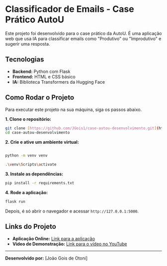 # Classificador de Emails - Case Prático AutoU

Este projeto foi desenvolvido para o case prático da AutoU. É uma aplicação web que usa IA para classificar emails como "Produtivo" ou "Improdutivo" e sugerir uma resposta.

## Tecnologias

-   **Backend:** Python com Flask
-   **Frontend:** HTML e CSS básico
-   **IA:** Biblioteca Transformers da Hugging Face

## Como Rodar o Projeto

Para executar este projeto na sua máquina, siga os passos abaixo.

**1. Clone o repositório:**
```bash
git clone [https://github.com/JGois1/case-autou-desenvolvimento.git](https://github.com/JGois1/case-autou-desenvolvimento.git)
cd case-autou-desenvolvimento
```

**2. Crie e ative um ambiente virtual:**
```bash

python -m venv venv

.\venv\Scripts\activate

```

**3. Instale as dependências:**
```bash
pip install -r requirements.txt
```

**4. Rode a aplicação:**
```bash
flask run
```

Depois, é só abrir o navegador e acessar `http://127.0.0.1:5000`.

## Links do Projeto

-   **Aplicação Online:** [Link para a aplicação](URL_DA_SUA_APLICACAO_AQUI)
-   **Vídeo de Demonstração:** [Link para o vídeo no YouTube](URL_DO_SEU_VIDEO_AQUI)

---
**Desenvolvido por:** [João Gois de Otoni]
